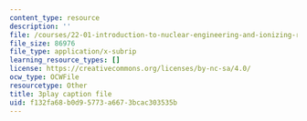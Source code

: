 ```yaml
---
content_type: resource
description: ''
file: /courses/22-01-introduction-to-nuclear-engineering-and-ionizing-radiation-fall-2016/f132fa68b0d95773a6673bcac303535b_G8LHGY3i01Q.vtt
file_size: 86976
file_type: application/x-subrip
learning_resource_types: []
license: https://creativecommons.org/licenses/by-nc-sa/4.0/
ocw_type: OCWFile
resourcetype: Other
title: 3play caption file
uid: f132fa68-b0d9-5773-a667-3bcac303535b
---
```

